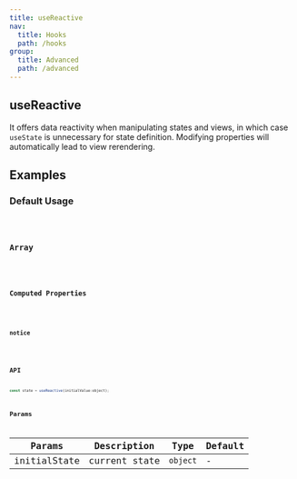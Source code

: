 ```yaml
---
title: useReactive
nav:
  title: Hooks
  path: /hooks
group:
  title: Advanced
  path: /advanced
---
```


## useReactive

It offers data reactivity when manipulating states and views, in which case `useState`  is unnecessary for state definition. Modifying properties will automatically lead to view rerendering.

## Examples

### Default Usage

<code src="./demo/demo1.tsx" />

### Array

<code src="./demo/demo2.tsx" />

### Computed Properties

<code src="./demo/demo3.tsx" />

### notice

<code  src="./demo/demo4.tsx" desc="`useReactive` returns a proxy object which always has the same reference. If `useEffect`, `useMemo`, `useCallback` and props passed to child component rely on the proxy, none of the above will be invoked by any changes to the proxy."  />

## API

```js
const state = useReactive(initialValue:object);
```

## Params

| Params       | Description   | Type     | Default |
|--------------|---------------|----------|---------|
| initialState | current state | `object` | -       |

